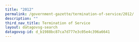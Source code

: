 ```yaml
---
title: "2012"
permalink: /government-gazette/termination-of-service/2012/
description: ""
third_nav_title: Termination of Service
layout: datagovsg-search
datagovsg-id: d_b1988bc87ca7d777e3c05e4c396a6641
---
```


